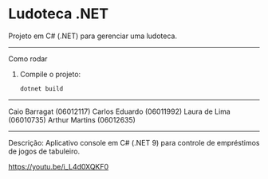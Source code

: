 # Ludoteca .NET

Projeto em C# (.NET) para gerenciar uma ludoteca.

---

 Como rodar

1. Compile o projeto:
   ```bash
   dotnet build

---

Caio Barragat (06012117)
Carlos Eduardo (06011992)
Laura de Lima (06010735)
Arthur Martins (06012635)

---

Descrição:
Aplicativo console em C# (.NET 9) para controle de empréstimos de jogos de tabuleiro.

https://youtu.be/i_L4d0XQKF0
